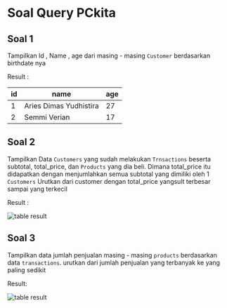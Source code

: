 # Soal Query PCkita

## Soal 1
Tampilkan Id , Name , age dari masing - masing `Customer` berdasarkan birthdate nya 

Result : 

| id  | name                   | age |
| --- | ---------------------- | --- |
| 1   | Aries Dimas Yudhistira | 27  |
| 2   | Semmi Verian           | 17  |

## Soal 2
Tampilkan Data `Customers` yang sudah melakukan `Trnsactions` beserta subtotal, total_price, dan `Products` yang dia beli.
Dimana total_price itu didapatkan dengan menjumlahkan semua subtotal yang dimiliki oleh 1 `Customers`
Urutkan dari customer dengan total_price yangsult terbesar sampai yang terkecil

<!-- Tampilkan customer_id, customer_name, product_name, price, qty, subtotal, total -->

Result : 

![table result](https://i.imgur.com/uCMu4EC.png)

 ## Soal 3
 Tampilkan data jumlah penjualan masing - masing `products` berdasarkan data `transactions`. urutkan dari jumlah penjualan yang terbanyak ke yang paling sedikit

 Result: 

 ![table result](https://i.imgur.com/hNNz6Gz.png)




